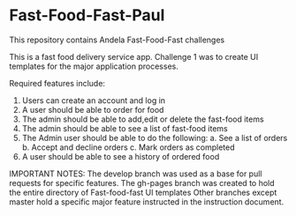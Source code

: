 # Fast-Food-Fast-Paul

This repository contains Andela Fast-Food-Fast challenges

This is a fast food delivery service app. Challenge 1 was to create UI templates for the major 
application processes.

Required features include:
1.	Users can create an account and log in
2.	A user should be able to order for food
3.	The admin should be able to add,edit or delete the fast-food items
4.	The admin should be able to see a list of fast-food items
5.	The Admin user should be able to do the following:
  a.	 See a list of orders
  b.	Accept and decline orders
  c.	Mark orders as completed
6.	A user should be able to see a history of ordered food

IMPORTANT NOTES:
The develop branch was used as a base for pull requests for specific features.
The gh-pages branch was created to hold the entire directory of Fast-food-fast UI templates
Other branches except master hold a specific major feature instructed in the instruction document. 
